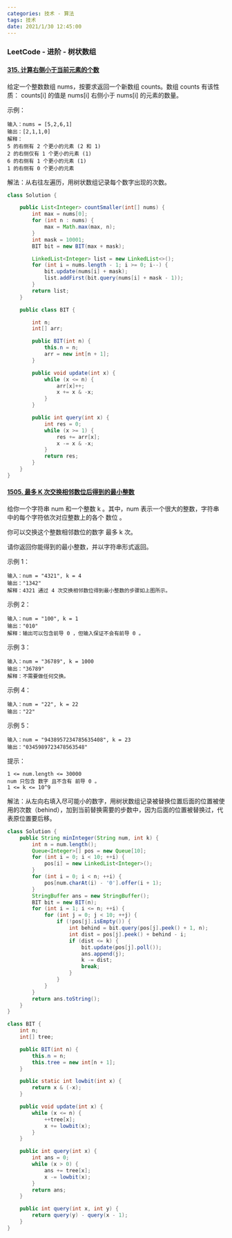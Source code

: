 ```yaml
---
categories: 技术 - 算法
tags: 技术
date: 2021/1/30 12:45:00
---
```


### LeetCode - 进阶 - 树状数组

#### [315. 计算右侧小于当前元素的个数](https://leetcode-cn.com/problems/count-of-smaller-numbers-after-self/)

给定一个整数数组 nums，按要求返回一个新数组 counts。数组 counts 有该性质： counts[i] 的值是  nums[i] 右侧小于 nums[i] 的元素的数量。

示例：

```
输入：nums = [5,2,6,1]
输出：[2,1,1,0] 
解释：
5 的右侧有 2 个更小的元素 (2 和 1)
2 的右侧仅有 1 个更小的元素 (1)
6 的右侧有 1 个更小的元素 (1)
1 的右侧有 0 个更小的元素
```

<!--more-->

解法：从右往左遍历，用树状数组记录每个数字出现的次数。

```java
class Solution {

    public List<Integer> countSmaller(int[] nums) {
        int max = nums[0];
        for (int n : nums) {
            max = Math.max(max, n);
        }
        int mask = 10001;
        BIT bit = new BIT(max + mask);

        LinkedList<Integer> list = new LinkedList<>();
        for (int i = nums.length - 1; i >= 0; i--) {
            bit.update(nums[i] + mask);
            list.addFirst(bit.query(nums[i] + mask - 1));
        }
        return list;
    }

    public class BIT {

        int n;
        int[] arr;

        public BIT(int n) {
            this.n = n;
            arr = new int[n + 1];
        }

        public void update(int x) {
            while (x <= n) {
                arr[x]++;
                x += x & -x;
            }
        }

        public int query(int x) {
            int res = 0;
            while (x >= 1) {
                res += arr[x];
                x -= x & -x;
            }
            return res;
        }
    }
}
```

#### [1505. 最多 K 次交换相邻数位后得到的最小整数](https://leetcode-cn.com/problems/minimum-possible-integer-after-at-most-k-adjacent-swaps-on-digits/)

给你一个字符串 num 和一个整数 k 。其中，num 表示一个很大的整数，字符串中的每个字符依次对应整数上的各个 数位 。

你可以交换这个整数相邻数位的数字 最多 k 次。

请你返回你能得到的最小整数，并以字符串形式返回。

示例 1：

```
输入：num = "4321", k = 4
输出："1342"
解释：4321 通过 4 次交换相邻数位得到最小整数的步骤如上图所示。
```


示例 2：

```
输入：num = "100", k = 1
输出："010"
解释：输出可以包含前导 0 ，但输入保证不会有前导 0 。
```


示例 3：

```
输入：num = "36789", k = 1000
输出："36789"
解释：不需要做任何交换。
```


示例 4：

```
输入：num = "22", k = 22
输出："22"
```


示例 5：

```
输入：num = "9438957234785635408", k = 23
输出："0345989723478563548"
```


提示：

```
1 <= num.length <= 30000
num 只包含 数字 且不含有 前导 0 。
1 <= k <= 10^9
```

<!--more-->

解法：从左向右填入尽可能小的数字，用树状数组记录被替换位置后面的位置被使用的次数（behind），加到当前替换需要的步数中，因为后面的位置被替换过，代表原位置要后移。

```java
class Solution {
    public String minInteger(String num, int k) {
        int n = num.length();
        Queue<Integer>[] pos = new Queue[10];
        for (int i = 0; i < 10; ++i) {
            pos[i] = new LinkedList<Integer>();
        }
        for (int i = 0; i < n; ++i) {
            pos[num.charAt(i) - '0'].offer(i + 1);
        }
        StringBuffer ans = new StringBuffer();
        BIT bit = new BIT(n);
        for (int i = 1; i <= n; ++i) {
            for (int j = 0; j < 10; ++j) {
                if (!pos[j].isEmpty()) {
                    int behind = bit.query(pos[j].peek() + 1, n);
                    int dist = pos[j].peek() + behind - i;
                    if (dist <= k) {
                        bit.update(pos[j].poll());
                        ans.append(j);
                        k -= dist;
                        break;
                    }
                }
            }
        }
        return ans.toString();
    }
}

class BIT {
    int n;
    int[] tree;

    public BIT(int n) {
        this.n = n;
        this.tree = new int[n + 1];
    }

    public static int lowbit(int x) {
        return x & (-x);
    }

    public void update(int x) {
        while (x <= n) {
            ++tree[x];
            x += lowbit(x);
        }
    }

    public int query(int x) {
        int ans = 0;
        while (x > 0) {
            ans += tree[x];
            x -= lowbit(x);
        }
        return ans;
    }

    public int query(int x, int y) {
        return query(y) - query(x - 1);
    }
}
```

